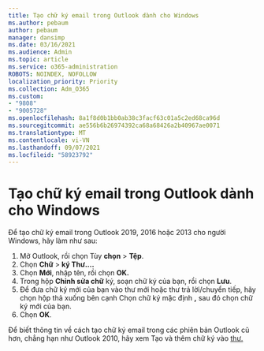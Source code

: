 ```yaml
---
title: Tạo chữ ký email trong Outlook dành cho Windows
ms.author: pebaum
author: pebaum
manager: dansimp
ms.date: 03/16/2021
ms.audience: Admin
ms.topic: article
ms.service: o365-administration
ROBOTS: NOINDEX, NOFOLLOW
localization_priority: Priority
ms.collection: Adm_O365
ms.custom:
- "9808"
- "9005728"
ms.openlocfilehash: 8a1f8d0b1bb0ab38c3facf63c01a5c2ed68ca96d
ms.sourcegitcommit: ae556b6b26974392ca68a68426a2b40967ae0071
ms.translationtype: MT
ms.contentlocale: vi-VN
ms.lasthandoff: 09/07/2021
ms.locfileid: "58923792"
---
```

# <a name="create-an-email-signature-in-outlook-for-windows"></a>Tạo chữ ký email trong Outlook dành cho Windows

Để tạo chữ ký email trong Outlook 2019, 2016 hoặc 2013 cho người Windows, hãy làm như sau:

1. Mở Outlook, rồi chọn Tùy **chọn**  >  **Tệp**.
1. Chọn **Chữ**  >  **ký Thư....**
1. Chọn **Mới**, nhập tên, rồi chọn **OK.**
1. Trong hộp **Chỉnh sửa chữ** ký, soạn chữ ký của bạn, rồi chọn **Lưu**.
1. Để đưa chữ ký mới của bạn vào thư mới hoặc thư trả lời/chuyển tiếp, hãy chọn hộp thả xuống bên cạnh Chọn chữ ký mặc định **,** sau đó chọn chữ ký mới của bạn.
1. Chọn **OK**.

Để biết thông tin về cách tạo chữ ký email trong các phiên bản Outlook cũ hơn, chẳng hạn như Outlook 2010, hãy xem Tạo và thêm chữ ký vào [thư.](https://support.microsoft.com/office/8ee5d4f4-68fd-464a-a1c1-0e1c80bb27f2#ID0EAADAAA=Office_2007_-_2010)